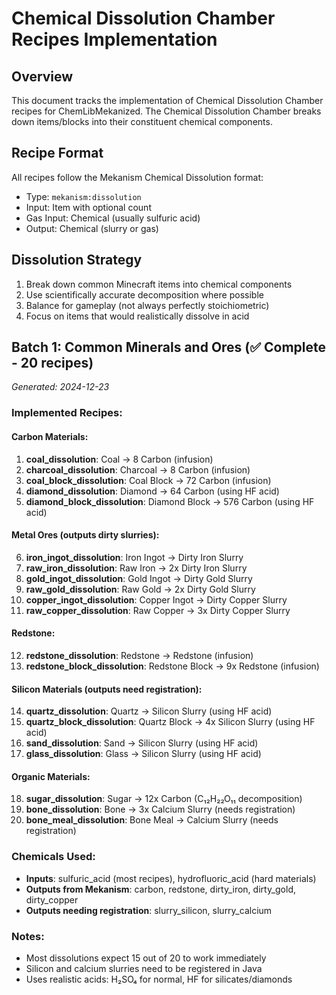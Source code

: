 # Chemical Dissolution Chamber Recipes Implementation

## Overview
This document tracks the implementation of Chemical Dissolution Chamber recipes for ChemLibMekanized.
The Chemical Dissolution Chamber breaks down items/blocks into their constituent chemical components.

## Recipe Format
All recipes follow the Mekanism Chemical Dissolution format:
- Type: `mekanism:dissolution`
- Input: Item with optional count
- Gas Input: Chemical (usually sulfuric acid)
- Output: Chemical (slurry or gas)

## Dissolution Strategy
1. Break down common Minecraft items into chemical components
2. Use scientifically accurate decomposition where possible
3. Balance for gameplay (not always perfectly stoichiometric)
4. Focus on items that would realistically dissolve in acid

## Batch 1: Common Minerals and Ores (✅ Complete - 20 recipes)
*Generated: 2024-12-23*

### Implemented Recipes:

#### Carbon Materials:
1. **coal_dissolution**: Coal → 8 Carbon (infusion)
2. **charcoal_dissolution**: Charcoal → 8 Carbon (infusion)
3. **coal_block_dissolution**: Coal Block → 72 Carbon (infusion)
4. **diamond_dissolution**: Diamond → 64 Carbon (using HF acid)
5. **diamond_block_dissolution**: Diamond Block → 576 Carbon (using HF acid)

#### Metal Ores (outputs dirty slurries):
6. **iron_ingot_dissolution**: Iron Ingot → Dirty Iron Slurry
7. **raw_iron_dissolution**: Raw Iron → 2x Dirty Iron Slurry
8. **gold_ingot_dissolution**: Gold Ingot → Dirty Gold Slurry
9. **raw_gold_dissolution**: Raw Gold → 2x Dirty Gold Slurry
10. **copper_ingot_dissolution**: Copper Ingot → Dirty Copper Slurry
11. **raw_copper_dissolution**: Raw Copper → 3x Dirty Copper Slurry

#### Redstone:
12. **redstone_dissolution**: Redstone → Redstone (infusion)
13. **redstone_block_dissolution**: Redstone Block → 9x Redstone (infusion)

#### Silicon Materials (outputs need registration):
14. **quartz_dissolution**: Quartz → Silicon Slurry (using HF acid)
15. **quartz_block_dissolution**: Quartz Block → 4x Silicon Slurry (using HF acid)
16. **sand_dissolution**: Sand → Silicon Slurry (using HF acid)
17. **glass_dissolution**: Glass → Silicon Slurry (using HF acid)

#### Organic Materials:
18. **sugar_dissolution**: Sugar → 12x Carbon (C₁₂H₂₂O₁₁ decomposition)
19. **bone_dissolution**: Bone → 3x Calcium Slurry (needs registration)
20. **bone_meal_dissolution**: Bone Meal → Calcium Slurry (needs registration)

### Chemicals Used:
- **Inputs**: sulfuric_acid (most recipes), hydrofluoric_acid (hard materials)
- **Outputs from Mekanism**: carbon, redstone, dirty_iron, dirty_gold, dirty_copper
- **Outputs needing registration**: slurry_silicon, slurry_calcium

### Notes:
- Most dissolutions expect 15 out of 20 to work immediately
- Silicon and calcium slurries need to be registered in Java
- Uses realistic acids: H₂SO₄ for normal, HF for silicates/diamonds